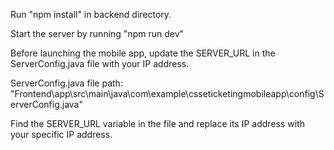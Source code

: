 Run "npm install" in backend directory.

Start the server by running "npm run dev"

Before launching the mobile app, update the SERVER_URL in the ServerConfig.java file with your IP address.

ServerConfig.java file path: "Frontend\app\src\main\java\com\example\csseticketingmobileapp\config\ServerConfig.java"

Find the SERVER_URL variable in the file and replace its IP address with your specific IP address.
